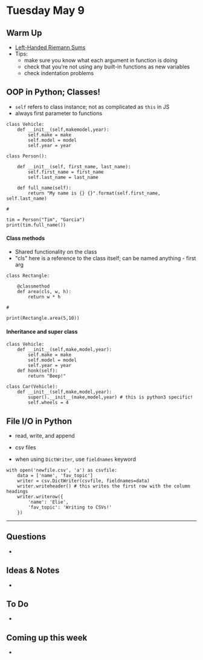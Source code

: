 # Tuesday May 9

## Warm Up
* [Left-Handed Riemann Sums](https://www.codewars.com/kata/5562ab5d6dca8009f7000050/solutions/python/me/best_practice)
* Tips: 
	* make sure you know what each argument in function is doing
	* check that you're not using any built-in functions as new variables
	* check indentation problems

## OOP in Python; Classes!

* `self` refers to class instance; not as complicated as `this` in JS
* always first parameter to functions

```
class Vehicle: 
	def __init__(self,makemodel,year):
		self.make = make
		self.model = model
		self.year = year
```

```
class Person():
	
	def __init__(self, first_name, last_name):
		self.first_name = first_name
		self.last_name = last_name
		
	def full_name(self):
		return "My name is {} {}".format(self.first_name, self.last_name)
		
#		
		
tim = Person("Tim", "Garcia")
print(tim.full_name())
```

#### Class methods

* Shared functionality on the class
* "cls" here is a reference to the class itself; can be named anything - first arg


```
class Rectangle: 
	
	@classmethod
	def area(cls, w, h):
		return w * h

#

print(Rectangle.area(5,10))
```

#### Inheritance and super class

```
class Vehicle:
    def __init__(self,make,model,year):
        self.make = make
        self.model = model
        self.year = year
    def honk(self):
        return "Beep!"

class Car(Vehicle):
    def __init__(self,make,model,year):
        super().__init__(make,model,year) # this is python3 specific!
        self.wheels = 4
```

## File I/O in Python

* read, write, and append
* csv files

* when using `DictWriter`, use `fieldnames` keyword

```
with open('newfile.csv', 'a') as csvfile:
    data = ['name', 'fav_topic']
    writer = csv.DictWriter(csvfile, fieldnames=data)
    writer.writeheader() # this writes the first row with the column headings
    writer.writerow({
        'name': 'Elie',
        'fav_topic': 'Writing to CSVs!'     
    }) 
```






************************************

## Questions 

* 

## Ideas & Notes

* 

## To Do

* 

## Coming up this week

* 

